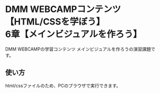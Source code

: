 # DMM WEBCAMPコンテンツ【HTML/CSSを学ぼう】<br>6章【メインビジュアルを作ろう】</br>
DMM WEBCAMPの学習コンテンツ メインビジュアルを作ろうの演習課題です。
## 使い方
html/cssファイルのため、PCのブラウザで実行できます。
